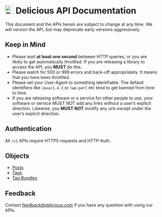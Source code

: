# [<img src="https://delicious.com/img/logo.png" alt="Delicious logo" width="28">](http://delicious.com/) Delicious API Documentation

This document and the APIs herein are subject to change at any time. We will version the API, but may deprecate early versions aggressively.

## Keep in Mind

- Please wait **at least one second** between HTTP queries, or you are likely to get automatically throttled. If you are releasing a library to access the API, you **MUST** do this.
- Please watch for 500 or 999 errors and back-off appropriately. It means that you have been throttled.
- Please set your User-Agent to something identifiable. The default identifiers like `Java/1.4.3` or `lwp-perl` etc tend to get banned from time to time.
- If you are releasing software or a service for other people to use, your software or service MUST NOT add any links without a user’s explicit direction. Likewise, you **MUST NOT** modify any urls except under the user’s explicit direction.

## Authentication

All `/v1` APIs require HTTPS requests and HTTP-Auth.

## Objects

* [Posts](https://github.com/avos/delicious-api/blob/master/api/Posts.md)
* [Tags](https://github.com/avos/delicious-api/blob/master/api/Tags.md)
* [Tag Bundles](https://github.com/avos/delicious-api/blob/master/api/TagBundles.md)

## Feedback

Contact [feedback@delicious.com](mailto:feedback@delicious.com) if you have any question with using our APIs.
